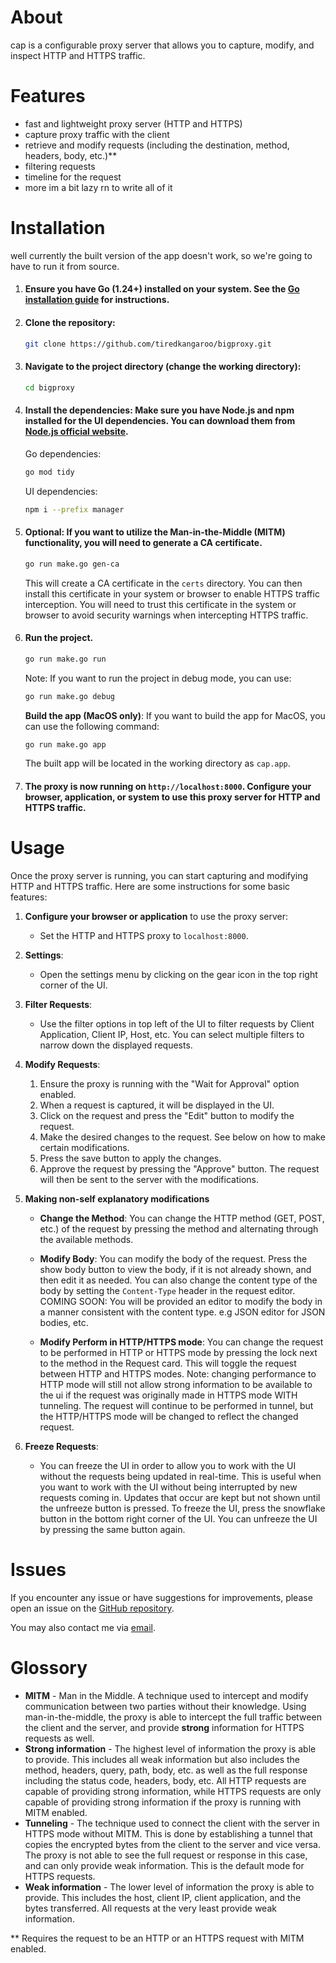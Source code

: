 # About
cap is a configurable proxy server that allows you to capture, modify, and inspect HTTP and HTTPS traffic.


# Features
- fast and lightweight proxy server (HTTP and HTTPS)
- capture proxy traffic with the client
- retrieve and modify requests (including the destination, method, headers, body, etc.)**
- filtering requests
- timeline for the request
- more im a bit lazy rn to write all of it

# Installation
well currently the built version of the app doesn't work, so we're going to have to run it from source.

1. #### Ensure you have Go (1.24+) installed on your system. See the [Go installation guide](https://go.dev/doc/install) for instructions.

2. #### Clone the repository:
   ```bash
   git clone https://github.com/tiredkangaroo/bigproxy.git
   ```

3. #### Navigate to the project directory (change the working directory):
   ```bash
   cd bigproxy
    ```
4. #### Install the dependencies: Make sure you have Node.js and npm installed for the UI dependencies. You can download them from [Node.js official website](https://nodejs.org/).


    Go dependencies:
     ```bash
   go mod tidy
    ```
    UI dependencies:
    ```bash
   npm i --prefix manager
   ```
5. #### Optional: If you want to utilize the Man-in-the-Middle (MITM) functionality, you will need to generate a CA certificate.
   ```bash
   go run make.go gen-ca
   ```
    This will create a CA certificate in the `certs` directory. You can then install this certificate in your system or browser to enable HTTPS traffic interception. You will need to trust this certificate in the system or browser to avoid security warnings when intercepting HTTPS traffic.


6. #### Run the project.
    ```bash
    go run make.go run
    ```
    Note: If you want to run the project in debug mode, you can use:
    ```bash
    go run make.go debug
    ```

    **Build the app (MacOS only)**: If you want to build the app for MacOS, you can use the following command:
    ```bash
    go run make.go app
    ```
    The built app will be located in the working directory as `cap.app`.

7. #### The proxy is now running on `http://localhost:8000`. Configure your browser, application, or system to use this proxy server for HTTP and HTTPS traffic.

# Usage
Once the proxy server is running, you can start capturing and modifying HTTP and HTTPS traffic. Here are some instructions for some basic features:

1. **Configure your browser or application** to use the proxy server:
   - Set the HTTP and HTTPS proxy to `localhost:8000`.

2. **Settings**:
    - Open the settings menu by clicking on the gear icon in the top right corner of the UI.
3. **Filter Requests**:
    - Use the filter options in top left of the UI to filter requests by Client Application, Client IP, Host, etc. You can select multiple filters to narrow down the displayed requests.

4. **Modify Requests**:
    1. Ensure the proxy is running with the "Wait for Approval" option enabled.
    2. When a request is captured, it will be displayed in the UI.
    3. Click on the request and press the "Edit" button to modify the request.
    4. Make the desired changes to the request. See below on how to make certain modifications.
    5. Press the save button to apply the changes.
    6. Approve the request by pressing the "Approve" button. The request will then be sent to the server with the modifications.

5. **Making non-self explanatory modifications**
    - **Change the Method**: You can change the HTTP method (GET, POST, etc.) of the request by pressing the method and alternating through the available methods.

    - **Modify Body**: You can modify the body of the request. Press the show body button to view the body, if it is not already shown, and then edit it as needed. You can also change the content type of the body by setting the `Content-Type` header in the request editor. COMING SOON: You will be provided an editor to modify the body in a manner consistent with the content type. e.g JSON editor for JSON bodies, etc.

    - **Modify Perform in HTTP/HTTPS mode**: You can change the request to be performed in HTTP or HTTPS mode by pressing the lock next to the method in the Request card. This will toggle the request between HTTP and HTTPS modes. Note: changing performance to HTTP mode will still not allow strong information to be available to the ui if the request was originally made in HTTPS mode WITH tunneling. The request will continue to be performed in tunnel, but the HTTP/HTTPS mode will be changed to reflect the changed request.

6. **Freeze Requests**:
    - You can freeze the UI in order to allow you to work with the UI without the requests being updated in real-time. This is useful when you want to work with the UI without being interrupted by new requests coming in. Updates that occur are kept but not shown until the unfreeze button is pressed. To freeze the UI, press the snowflake button in the bottom right corner of the UI. You can unfreeze the UI by pressing the same button again.

# Issues
If you encounter any issue or have suggestions for improvements, please open an issue on the [GitHub repository](https://tiredkangaroo.github.io/bigproxy/issues).

You may also contact me via [email](mailto:ajinest6@gmail.com).

# Glossory
- **MITM** - Man in the Middle. A technique used to intercept and modify communication between two parties without their knowledge. Using man-in-the-middle, the proxy is able to intercept the full traffic between the client and the server, and provide **strong** information for HTTPS requests as well.
- **Strong information** - The highest level of information the proxy is able to provide. This includes all weak information but also includes the method, headers, query, path, body, etc. as well as the full response including the status code, headers, body, etc. All HTTP requests are capable of providing strong information, while HTTPS requests are only capable of providing strong information if the proxy is running with MITM enabled.
- **Tunneling** - The technique used to connect the client with the server in HTTPS mode without MITM. This is done by establishing a tunnel that copies the encrypted bytes from the client to the server and vice versa. The proxy is not able to see the full request or response in this case, and can only provide weak information. This is the default mode for HTTPS requests.
- **Weak information** - The lower level of information the proxy is able to provide. This includes the host, client IP, client application, and the bytes transferred. All requests at the very least provide weak information.

** Requires the request to be an HTTP or an HTTPS request with MITM enabled.
